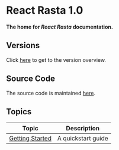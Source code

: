 # React Rasta 1.0

**The home for *React Rasta* documentation.**

## Versions

Click [here](https://github.com/ChilliCream/react-rasta) to get to the version overview.

## Source Code

The source code is maintained [here](https://github.com/ChilliCream/react-rasta).

## Topics

| Topic | Description |
| ----- | ----------- |
| [Getting Started](docs/GettingStarted.md) | A quickstart guide |